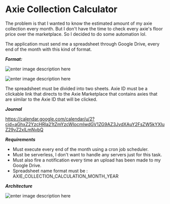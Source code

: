 # Axie Collection Calculator

The problem is that I wanted to know the estimated amount of my axie collection every month. But I don't have the time to check every axie's floor price over the marketplace. So I decided to do some automation lol.

The application must send me a spreadsheet through Google Drive, every end of the month with this kind of format.

***Format:***

![enter image description here](https://i.ibb.co/fMkB8dz/image.png)

![enter image description here](https://i.ibb.co/44qZhhW/image.png)

The spreadsheet must be divided into two sheets. Axie ID must be a clickable link that directs to the Axie Marketplace that contains axies that are similar to the Axie ID that will be clicked.

***Journal***

https://calendar.google.com/calendar/u/2?cid=aGhxZ2YzcHRla21tZmYzcWlocmIwdGV1ZG9AZ3JvdXAuY2FsZW5kYXIuZ29vZ2xlLmNvbQ

***Requirements***

 - Must execute every end of the month using a cron job scheduler.
 - Must be serverless, I don't want to handle any servers just for this task.
 - Must also fire a notification every time an upload has been made to my Google Drive.
 - Spreadsheet name format must be : AXIE_COLLECTION_CALCULATION_MONTH_YEAR

***Architecture***

![enter image description here](https://i.ibb.co/MfFMHtn/Axie-Collection-Calculator-drawio-1.png%22%20alt=%22Axie-Collection-Calculator-drawio-1)
